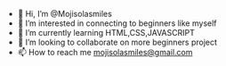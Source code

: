- 👋 Hi, I’m @Mojisolasmiles
- 👀 I’m interested in connecting to beginners like myself
- 🌱 I’m currently learning HTML,CSS,JAVASCRIPT 
- 💞️ I’m looking to collaborate on more beginners project 
- 📫 How to reach me mojisolasmiles@gmail.com

<!---
Mojisolasmiles/Mojisolasmiles is a ✨ special ✨ repository because its `README.md` (this file) appears on your GitHub profile.
You can click the Preview link to take a look at your changes.
--->
